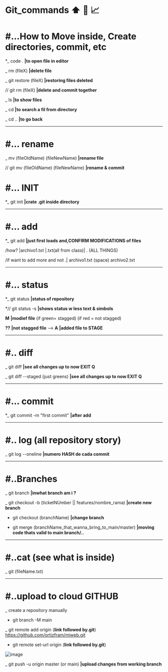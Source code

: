 # Git_commands  :arrow_up: 🔧 📈

# #...How to Move inside, Create directories, commit, etc

*_  code .            **|to open file in editor**

_  rm (fileX)  **|delete file**

_ git restore (fileX)  **|restoring files deleted**

// git rm (fileX)  **|delete and commit together**

_  ls                **|to show files**

_  cd                **|to search a fil from directory**

_  cd ..             **|to go back**

-----------------------------------
# #... rename

_ mv (fileOldName) (fileNewName)  **|rename file**

// git mv (fileOldName) (fileNewName) **|rename & commit**


# #… INIT


*_  git init          **|crate .git inside directory**

---------------------------
# #... add

*_  git add      **|just first loads and,CONFIRM MODIFICATIONS of files**     

/how?  |archivo1.txt |.txt(all from class)| . (ALL THINGS)

 /if want to add more and not .| archivo1.txt (space) archivo2.txt
 
 -------------------------------
 # #... status
                  
*_  git status        **|status of repository**

*// git status -s  **|shows status w less text & simbols**

**M** **|modief file**  (if green= stagged) (if red = not stagged)

**??** **|not stagged file** -->  **A** **|added file to STAGE**  

-----------------------------
# #.. diff

_  git diff  **|see all changes up to now EXIT Q**

_  git diff --staged (just greens)  **|see all changes up to now EXIT Q**

----------------------------
# #... commit

*_  git commit -m "first commit"  **|after add**

-----------------------------
# #.. log (all repository story)

_  git log --oneline  **|numero HASH de cada commit**

------------------------
# #..Branches

_  git branch **|inwhat branch am i ?**

_  git checkout -b (ticketNUmber || features/nombre_rama) **|create new branch**

- git checkout (branchName)  **|change branch**

- git merge (branchName_that_wanna_bring_to_main/master) **|moving code thats valid to main branch/..**

-------------------------
# #..cat (see what is inside)

_  git (fileName.txt)

----------------------------
# #..upload to cloud GITHUB

_  create a repository manually

-  git branch -M main

_  git remote add origin (**link followed by.git**) https://github.com/ortizfram/miweb.git

-  git remote set-url origin (**link followed by.git**)

![image](https://user-images.githubusercontent.com/51888893/168284554-dda1efad-4d32-449b-8863-e9fe5ed8227b.png)




_  git push -u origin master (or main) **|upload changes from working branch**



